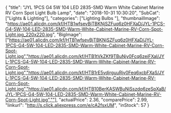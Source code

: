 {
	"title": "JYL 1PCS G4 5W 104 LED 2835-SMD Warm White Cabinet Marine RV Corn Spot Light Bulb Lamp",
	"date": "2018-10-31 10:30:20",
	"SubCat": ["Lights & Lighting"],
	"categories": ["Lighting Bulbs "],
	"thumbnailImage": "https://ae01.alicdn.com/kf/HTB1wfsevBjTBKNjSZFuq6z0HFXaD/JYL-1PCS-G4-5W-104-LED-2835-SMD-Warm-White-Cabinet-Marine-RV-Corn-Spot-Light.jpg_220x220.jpg",
	"BigImage": ["https://ae01.alicdn.com/kf/HTB1wfsevBjTBKNjSZFuq6z0HFXaD/JYL-1PCS-G4-5W-104-LED-2835-SMD-Warm-White-Cabinet-Marine-RV-Corn-Spot-Light.jpg","https://ae01.alicdn.com/kf/HTB1tVkZKf9TBuNjy0Fcq6zeiFXaI/JYL-1PCS-G4-5W-104-LED-2835-SMD-Warm-White-Cabinet-Marine-RV-Corn-Spot-Light.jpg","https://ae01.alicdn.com/kf/HTB1rE5vdjrguuRjy0Feq6xcbFXaS/JYL-1PCS-G4-5W-104-LED-2835-SMD-Warm-White-Cabinet-Marine-RV-Corn-Spot-Light.jpg","https://ae01.alicdn.com/kf/HTB10BerKASWBuNjSszdq6zeSpXaB/JYL-1PCS-G4-5W-104-LED-2835-SMD-Warm-White-Cabinet-Marine-RV-Corn-Spot-Light.jpg",""],
	"actualPrice": 2.36,
	"comparePrice": 2.99,
	"linkurl": "http://s.click.aliexpress.com/e/cA2fsxUM",
	"inStock": 57
}
